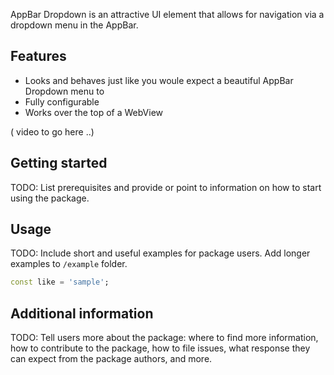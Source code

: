 
AppBar Dropdown is an attractive UI element that allows for navigation 
via a dropdown menu in the AppBar.

## Features

* Looks and behaves just like you woule expect a beautiful AppBar Dropdown menu to
* Fully configurable
* Works over the top of a WebView

( video to go here ..)


## Getting started

TODO: List prerequisites and provide or point to information on how to
start using the package.

## Usage

TODO: Include short and useful examples for package users. Add longer examples
to `/example` folder. 

```dart
const like = 'sample';
```

## Additional information

TODO: Tell users more about the package: where to find more information, how to 
contribute to the package, how to file issues, what response they can expect 
from the package authors, and more.
